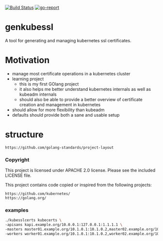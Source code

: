 [![Build Status](https://travis-ci.org/stefan-kiss/genkubessl.svg?branch=master)](https://travis-ci.org/stefan-kiss/genkubessl)
[![go-report](https://goreportcard.com/badge/github.com/stefan-kiss/genkubessl)](https://goreportcard.com/report/github.com/stefan-kiss/genkubessl) 
# genkubessl

A tool for generating and managing kubernetes ssl certificates.


# Motivation
* manage most certificate operations in a kubernetes cluster
* learning project
    * this is my first GOlang project
    * it also helps me better understand kubernetes internals as well as kubeadm internals
    * should also be able to provide a better overview of certificate creation and management in kubernetes
* should allow for more flexibility than kubeadm
* defaults should provide both a sane and usable setup

# structure

```text
https://github.com/golang-standards/project-layout
```

### Copyright

This project is licensed under APACHE 2.0 license.
Please see the included LICENSE file.

This project contains code copied or inspired from the following projects: 

```text
https://github.com/kubernetes/
https://golang.org/
```

### examples

```bash
./kubesslcerts kubecerts \
-apisans kapi.example.org/10.0.0.1:127.0.0.1:1.1.1.1 \
-masters master01.example.org/10.1.0.1:10.1.0.2,master02.example.org/10.1.1.1:10.1.1.2 \
-workers worker01.example.org/10.1.0.1:10.1.0.2,worker02.example.org/10.1.1.1:10.1.1.2
```
